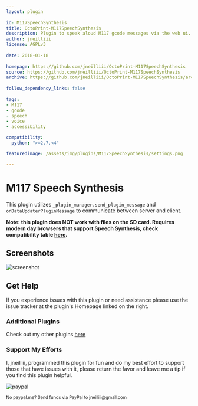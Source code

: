```yaml
---
layout: plugin
    
id: M117SpeechSynthesis
title: OctoPrint-M117SpeechSynthesis
description: Plugin to speak aloud M117 gcode messages via the web ui.
author: jneilliii
license: AGPLv3
    
date: 2018-01-18
    
homepage: https://github.com/jneilliii/OctoPrint-M117SpeechSynthesis
source: https://github.com/jneilliii/OctoPrint-M117SpeechSynthesis
archive: https://github.com/jneilliii/OctoPrint-M117SpeechSynthesis/archive/master.zip
    
follow_dependency_links: false
    
tags:
- M117
- gcode
- speech
- voice
- accessibility

compatibility:
  python: ">=2.7,<4"

featuredimage: /assets/img/plugins/M117SpeechSynthesis/settings.png

---
```


# M117 Speech Synthesis

This plugin utilizes ``_plugin_manager.send_plugin_message`` and ``onDataUpdaterPluginMessage`` to communicate between server and client.

**Note: this plugin does NOT work with files on the SD card. Requires modern day browsers that support Speech Synthesis, check compatibility table [here](https://developer.mozilla.org/en-US/docs/Web/API/SpeechSynthesisUtterance#Browser_compatibility).**

## Screenshots

![screenshot](/assets/img/plugins/M117SpeechSynthesis/settings.png)

## Get Help

If you experience issues with this plugin or need assistance please use the issue tracker at the plugin's Homepage linked on the right.

### Additional Plugins

Check out my other plugins [here](https://plugins.octoprint.org/by_author/#jneilliii)

### Support My Efforts
I, jneilliii, programmed this plugin for fun and do my best effort to support those that have issues with it, please return the favor and leave me a tip if you find this plugin helpful.

[![paypal](/assets/img/plugins/M117SpeechSynthesis/paypal-with-text.png)](https://paypal.me/jneilliii)

<small>No paypal.me? Send funds via PayPal to jneilliii&#64;gmail&#46;com</small>
